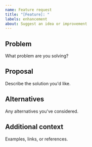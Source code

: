 ```yaml
---
name: Feature request
title: "[Feature]: "
labels: enhancement
about: Suggest an idea or improvement
---
```


## Problem

What problem are you solving?

## Proposal

Describe the solution you'd like.

## Alternatives

Any alternatives you've considered.

## Additional context

Examples, links, or references.

